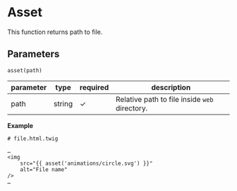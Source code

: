 # Asset
This function returns path to file. 

## Parameters
```asset(path)```

parameter        | type           | required | description
-----------------|----------------|----------|------------
path             | string         | ✓        | Relative path to file inside `web` directory.

**Example**
```
# file.html.twig

…
<img 
    src="{{ asset('animations/circle.svg') }}"
    alt="File name" 
/>
…

```